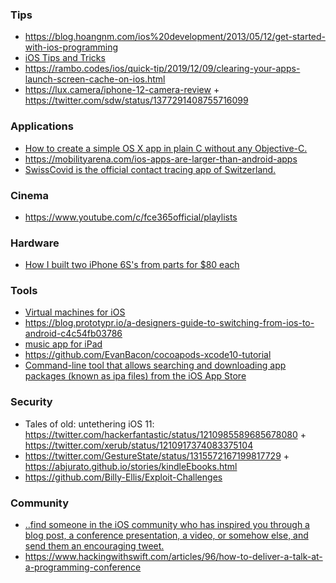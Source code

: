 ### Tips

- https://blog.hoangnm.com/ios%20development/2013/05/12/get-started-with-ios-programming
- [iOS Tips and Tricks](https://blog.hoangnm.com/pageDir/iosTips)
- https://rambo.codes/ios/quick-tip/2019/12/09/clearing-your-apps-launch-screen-cache-on-ios.html
- https://lux.camera/iphone-12-camera-review + https://twitter.com/sdw/status/1377291408755716099

### Applications

- [How to create a simple OS X app in plain C without any Objective-C.](https://github.com/jimon/osx_app_in_plain_c)
- https://mobilityarena.com/ios-apps-are-larger-than-android-apps
- [SwissCovid is the official contact tracing app of Switzerland.](https://github.com/DP-3T/dp3t-app-ios-ch)

### Cinema

- https://www.youtube.com/c/fce365official/playlists

### Hardware

- [How I built two iPhone 6S's from parts for $80 each](https://twitter.com/hackerfantastic/status/1211088686802096128)

### Tools

- [Virtual machines for iOS](https://github.com/utmapp/UTM)
- https://blog.prototypr.io/a-designers-guide-to-switching-from-ios-to-android-c4c54fb03786
- [music app for iPad](https://github.com/Morpheu5/SecondStudy-iPad)
- https://github.com/EvanBacon/cocoapods-xcode10-tutorial
- [Command-line tool that allows searching and downloading app packages (known as ipa files) from the iOS App Store](https://github.com/majd/ipatool)

### Security

-  Tales of old: untethering iOS 11: https://twitter.com/hackerfantastic/status/1210985589685678080 + https://twitter.com/xerub/status/1210917374083375104
-  https://twitter.com/GestureState/status/1315572167199817729 + https://abjurato.github.io/stories/kindleEbooks.html
-  https://github.com/Billy-Ellis/Exploit-Challenges


### Community

- [..find someone in the iOS community who has inspired you through a blog post, a conference presentation, a video, or somehow else, and send them an encouraging tweet.](https://twitter.com/twostraws/status/1208764380969611264)
- https://www.hackingwithswift.com/articles/96/how-to-deliver-a-talk-at-a-programming-conference